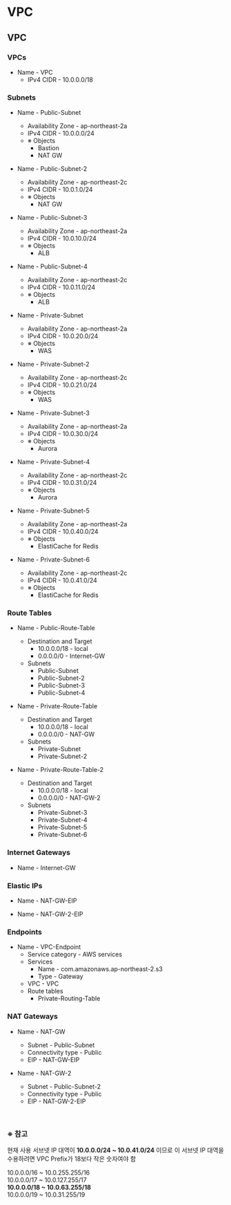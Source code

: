 # VPC

## VPC
### VPCs
- Name - VPC
  - IPv4 CIDR - 10.0.0.0/18

### Subnets
- Name - Public-Subnet
  - Availability Zone - ap-northeast-2a
  - IPv4 CIDR - 10.0.0.0/24
  - ※ Objects
    - Bastion
    - NAT GW

- Name - Public-Subnet-2
  - Availability Zone - ap-northeast-2c
  - IPv4 CIDR - 10.0.1.0/24
  - ※ Objects
    - NAT GW

- Name - Public-Subnet-3
  - Availability Zone - ap-northeast-2a
  - IPv4 CIDR - 10.0.10.0/24
  - ※ Objects
    - ALB

- Name - Public-Subnet-4
  - Availability Zone - ap-northeast-2c
  - IPv4 CIDR - 10.0.11.0/24
  - ※ Objects
    - ALB

- Name - Private-Subnet
  - Availability Zone - ap-northeast-2a
  - IPv4 CIDR - 10.0.20.0/24
  - ※ Objects
    - WAS

- Name - Private-Subnet-2
  - Availability Zone - ap-northeast-2c
  - IPv4 CIDR - 10.0.21.0/24
  - ※ Objects
    - WAS

- Name - Private-Subnet-3
  - Availability Zone - ap-northeast-2a
  - IPv4 CIDR - 10.0.30.0/24
  - ※ Objects
    - Aurora

- Name - Private-Subnet-4
  - Availability Zone - ap-northeast-2c
  - IPv4 CIDR - 10.0.31.0/24
  - ※ Objects
    - Aurora

- Name - Private-Subnet-5
  - Availability Zone - ap-northeast-2a
  - IPv4 CIDR - 10.0.40.0/24
  - ※ Objects
    - ElastiCache for Redis

- Name - Private-Subnet-6
  - Availability Zone - ap-northeast-2c
  - IPv4 CIDR - 10.0.41.0/24
  - ※ Objects
    - ElastiCache for Redis

### Route Tables
- Name - Public-Route-Table
  - Destination and Target
    - 10.0.0.0/18 - local
    - 0.0.0.0/0 - Internet-GW
  - Subnets
    - Public-Subnet
    - Public-Subnet-2
    - Public-Subnet-3
    - Public-Subnet-4

- Name - Private-Route-Table
  - Destination and Target
    - 10.0.0.0/18 - local
    - 0.0.0.0/0 - NAT-GW
  - Subnets
    - Private-Subnet
    - Private-Subnet-2

- Name - Private-Route-Table-2
  - Destination and Target
    - 10.0.0.0/18 - local
    - 0.0.0.0/0 - NAT-GW-2
  - Subnets
    - Private-Subnet-3
    - Private-Subnet-4
    - Private-Subnet-5
    - Private-Subnet-6

### Internet Gateways
- Name - Internet-GW

### Elastic IPs
- Name - NAT-GW-EIP

- Name - NAT-GW-2-EIP

### Endpoints
- Name - VPC-Endpoint
  - Service category - AWS services
  - Services
    - Name - com.amazonaws.ap-northeast-2.s3
    - Type - Gateway
  - VPC - VPC
  - Route tables
    - Private-Routing-Table

### NAT Gateways
- Name - NAT-GW
  - Subnet - Public-Subnet
  - Connectivity type - Public
  - EIP - NAT-GW-EIP

- Name - NAT-GW-2
  - Subnet - Public-Subnet-2
  - Connectivity type - Public
  - EIP - NAT-GW-2-EIP

<br/>

### ※ 참고
현재 사용 서브넷 IP 대역이 **10.0.0.0/24 ~ 10.0.41.0/24** 이므로 이 서브넷 IP 대역을 수용하려면 VPC Prefix가 18보다 작은 숫자여야 함

10.0.0.0/16 ~ 10.0.255.255/16  
10.0.0.0/17 ~ 10.0.127.255/17  
**10.0.0.0/18 ~ 10.0.63.255/18**  
10.0.0.0/19 ~ 10.0.31.255/19  
